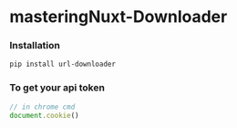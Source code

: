 # masteringNuxt-Downloader

### Installation
```sh
pip install url-downloader 
```

### To get your api token 
```js
// in chrome cmd
document.cookie()
```
